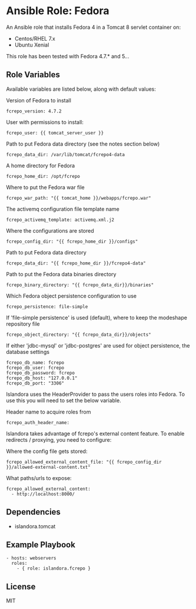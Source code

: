 # Ansible Role: Fedora

An Ansible role that installs Fedora 4 in a Tomcat 8 servlet container on:

* Centos/RHEL 7.x
* Ubuntu Xenial

This role has been tested with Fedora 4.7.* and 5.*.*.

## Role Variables

Available variables are listed below, along with default values:

Version of Fedora to install
```
fcrepo_version: 4.7.2
```

User with permissions to install:
```
fcrepo_user: {{ tomcat_server_user }}
```

Path to put Fedora data directory (see the notes section below)
```
fcrepo_data_dir: /var/lib/tomcat/fcrepo4-data
```

A home directory for Fedora
```
fcrepo_home_dir: /opt/fcrepo
```

Where to put the Fedora war file
```
fcrepo_war_path: "{{ tomcat_home }}/webapps/fcrepo.war"
```

The activemq configuration file template name
```
fcrepo_activemq_template: activemq.xml.j2
```

Where the configurations are stored
```
fcrepo_config_dir: "{{ fcrepo_home_dir }}/configs"
```

Path to put Fedora data directory
```
fcrepo_data_dir: "{{ fcrepo_home_dir }}/fcrepo4-data"
```

Path to put the Fedora data binaries directory
```
fcrepo_binary_directory: "{{ fcrepo_data_dir}}/binaries"
```

Which Fedora object persistence configuration to use
```
fcrepo_persistence: file-simple
```

If 'file-simple persistence' is used (default), where to keep the modeshape repository file
```
fcrepo_object_directory: "{{ fcrepo_data_dir}}/objects"
```

If either 'jdbc-mysql' or 'jdbc-postgres' are used for object persistence, the database settings
```
fcrepo_db_name: fcrepo
fcrepo_db_user: fcrepo
fcrepo_db_password: fcrepo
fcrepo_db_host: "127.0.0.1"
fcrepo_db_port: "3306"
```

Islandora uses the HeaderProvider to pass the users roles into Fedora. To use this you will need to set the below variable.

Header name to acquire roles from
```
fcrepo_auth_header_name:
```

Islandora takes advantage of fcrepo's external content feature.  To enable redirects / proxying, you need to configure:

Where the config file gets stored:
```
fcrepo_allowed_external_content_file: "{{ fcrepo_config_dir }}/allowed-external-content.txt"
```

What paths/urls to expose:
```
fcrepo_allowed_external_content:
  - http://localhost:8000/
```


## Dependencies

* islandora.tomcat
 
## Example Playbook

    - hosts: webservers
      roles:
        - { role: islandora.fcrepo }

## License

MIT
